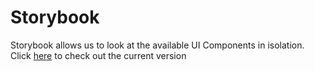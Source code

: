 # Storybook
Storybook allows us to look at the available UI Components in isolation.
Click [here](http://www.chromatic.com/library?appId=5fcf223aaf074f00212d726e) to check out the current version

